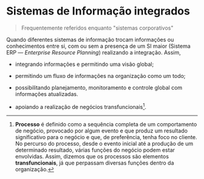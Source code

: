 # Sistemas de Informação integrados

> Frequentemente referidos enquanto "sistemas corporativos"

Quando diferentes sistemas de informação trocam informações ou conhecimentos entre si, com ou sem a presença de um SI maior (Sistema ERP — *Enterprise Resource Planning*) realizando a integração. Assim,

- integrando informações e permitindo uma visão global;

- permitindo um fluxo de informações na organização como um todo;

- possibilitando planejamento, monitoramento e controle global com informações atualizadas.

- apoiando a realização de negócios transfuncionais[^1].

[^1]: **Processo** é definido como a sequência completa de um comportamento de negócio, provocado por algum evento e que produz um resultado  significativo para o negócio e que, de preferência, tenha foco no cliente. No percurso do processo, desde o evento inicial até a produção de um determinado resultado, várias funções do negócio podem estar envolvidas. Assim, dizemos que os processos são elementos **transfuncionais**, já que perpassam diversas funções dentro da organização.
